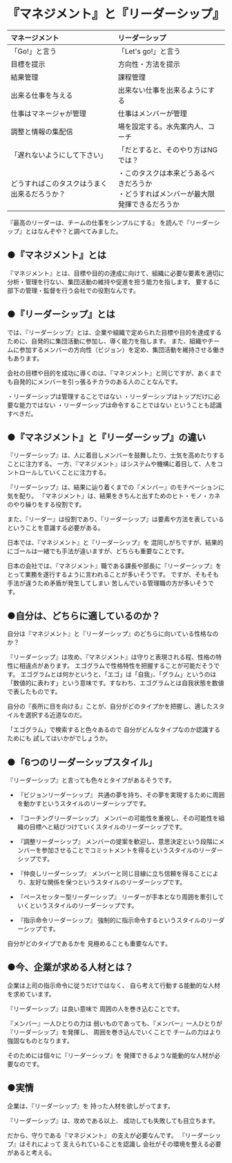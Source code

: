 # 『マネジメント』と『リーダーシップ』

|マネージメント|リーダーシップ|
|:--|:--|
|「Go!」と言う|「Let's go!」と言う|
|目標を提示|方向性・方法を提示|
|結果管理|課程管理|
|出来る仕事を与える|出来ない仕事を出来るようにする|
|仕事はマネージャが管理|仕事はメンバーが管理|
|調整と情報の集配信|場を設定する。水先案内人、コーチ|
|「遅れないようにして下さい」|「だとすると、そのやり方はNGでは？|
|どうすればこのタスクはうまく出来るだろうか？|・このタスクは本来どうあるべきだろうか<br>・どうすればメンバーが最大限発揮できるだろうか|


『最高のリーダーは、チームの仕事をシンプルにする』
を読んで『リーダーシップ』とはなんぞや？と調べてみました。

## ●『マネジメント』とは

『マネジメント』とは、目標や目的の達成に向けて、組織に必要な要素を適切に分析・管理を行ない、集団活動の維持や促進を担う能力を指します。
要するに部下の管理・監督を行う会社での役割なんです。

## ●『リーダーシップ』とは

では、『リーダーシップ』とは、企業や組織で定められた目標や目的を達成するために、自発的に集団活動に参加し、導く能力を指します。
また、組織やチームに参加するメンバーの方向性（ビジョン）を定め、集団活動を維持させる働きもあります。

会社の目標や目的を成功に導くのは、『マネジメント』と同じですが、あくまでも自発的にメンバーを引っ張るチカラのある人のことなんです。

・リーダーシップは管理することではない
・リーダーシップはトップだけに必要な能力ではない
・リーダーシップは命令することではない
ということも認識すべきだ。

## ●『マネジメント』と『リーダーシップ』の違い

『リーダーシップ』は、人に着目しメンバーを鼓舞したり、士気を高めたりすることに注力する。
一方、『マネジメント』はシステムや機構に着目して、人をコントロールしていくことに注力する。

『リーダーシップ』は、結果に辿り着くまでの『メンバー』のモチベーションに気を配り。
『マネジメント』は、結果をきちんと出すためのヒト・モノ・カネのやり繰りをする役割です。

また、『リーダー』は役割であり、『リーダーシップ』は要素や方法を表しているということを意識する必要がある。

日本では、『マネジメント』と『リーダーシップ』を
混同しがちですが、結果的にゴールは一緒でも手法が違いますが、どちらも重要なことです。

日本の会社では、『マネジメント』職である課長や部長に『リーダーシップ』をとって業務を遂行するように言われることが多いそうです。
ですが、そもそも手法が違うため矛盾が発生してしまい
苦しんでいる管理職の方が多いそうです。

## ●自分は、どちらに適しているのか？

自分は『マネジメント』と『リーダーシップ』のどちらに向いている性格なのか？

『リーダーシップ』は攻め、『マネジメント』は守りと表現される程、性格の特性に相違点があります。
エゴグラムで性格特性を把握することが可能だそうです。
エゴグラムとは何かというと、「エゴ」は「自我」、「グラム」というのは「数値的に表わす」という意味です。すなわち、エゴグラムとは自我状態を数値で表したものです。

自分の『長所に目を向ける』ことが、自分がどのタイプかを把握し、適したスタイルを選択する近道なのだ。

「エゴグラム」で検索すると色々あるので
自分がどんなタイプなのか認識するためにも
試してはいかがでしょうか。

## ●「6つのリーダーシップスタイル」

『リーダーシップ』と言っても色々とタイプがあるそうです。

- 『ビジョンリーダーシップ』
共通の夢を持ち、その夢を実現するために周囲を動かすというスタイルのリーダーシップです。

- 『コーチングリーダーシップ』
メンバーの可能性を重視し、その可能性を組織の目標へと結びつけていくスタイルのリーダーシップです。

- 『調整リーダーシップ』
メンバーの提案を歓迎し、意思決定という段階にメンバーを参加させることでコミットメントを得るというスタイルのリーダーシップです。

- 『仲良しリーダーシップ』
メンバーと同じ目線に立ち信頼を得ることにより、友好な関係を保つというスタイルのリーダーシップです。

- 『ペースセッター型リーダーシップ』
リーダーが手本となり周囲を牽引していくというスタイルのリーダーシップです。

- 『指示命令リーダーシップ』
強制的に指示命令するというスタイルのリーダーシップです。


自分がどのタイプであるかを
見極めることも重要なんです。


## ●今、企業が求める人材とは？

企業は上司の指示命令に従うだけではなく、
自ら考えて行動する能動的な人材を求めています。

『リーダーシップ』は良い意味で
周囲の人を巻き込むことです。

『メンバー』一人ひとりの力は
弱いものであっても、『メンバー』一人ひとりが
『リーダーシップ』を発揮し、
周囲を巻き込んでいくことで
チームの力はより強固なものとなります。

そのためには個々に『リーダーシップ』を
発揮できるような能動的な人材が必要なのです。

## ●実情

企業は、『リーダーシップ』を
持った人材を欲しがってます。

『リーダーシップ』は、攻めである以上、
成功しても失敗しても目立ちます。

だから、守りである『マネジメント』
の支えが必要なんです。
『リーダーシップ』はそれによって
支えられていることを認識し
会社がその環境を整える必要があると考える。

